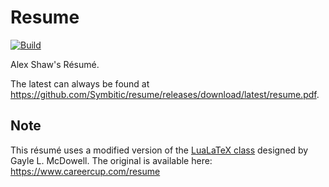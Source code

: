 # Resume

[![Build](https://github.com/Symbitic/resume/actions/workflows/build.yml/badge.svg)](https://github.com/Symbitic/resume/actions)

Alex Shaw's Résumé.

The latest can always be found at <https://github.com/Symbitic/resume/releases/download/latest/resume.pdf>.

## Note

This résumé uses a modified version of the [LuaLaTeX class](https://github.com/dnl-blkv/mcdowell-cv) designed by Gayle L. McDowell. 
The original is available here: https://www.careercup.com/resume
